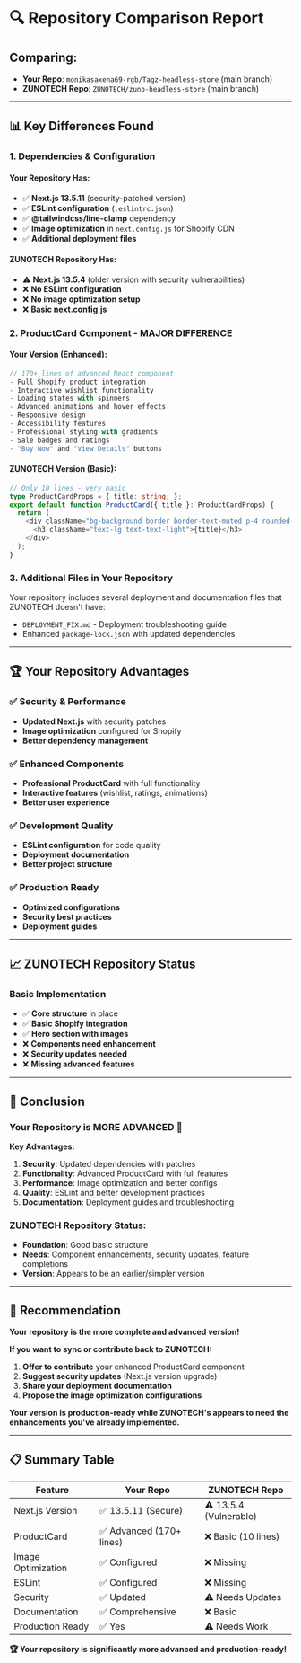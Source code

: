 # 🔍 **Repository Comparison Report**

## **Comparing:**
- **Your Repo**: `monikasaxena69-rgb/Tagz-headless-store` (main branch)
- **ZUNOTECH Repo**: `ZUNOTECH/zuno-headless-store` (main branch)

---

## 📊 **Key Differences Found**

### **1. Dependencies & Configuration** 

#### **Your Repository Has:**
- ✅ **Next.js 13.5.11** (security-patched version)
- ✅ **ESLint configuration** (`.eslintrc.json`)
- ✅ **@tailwindcss/line-clamp** dependency
- ✅ **Image optimization** in `next.config.js` for Shopify CDN
- ✅ **Additional deployment files**

#### **ZUNOTECH Repository Has:**
- ⚠️ **Next.js 13.5.4** (older version with security vulnerabilities)
- ❌ **No ESLint configuration**
- ❌ **No image optimization setup**
- ❌ **Basic next.config.js**

### **2. ProductCard Component - MAJOR DIFFERENCE**

#### **Your Version (Enhanced):**
```typescript
// 170+ lines of advanced React component
- Full Shopify product integration
- Interactive wishlist functionality
- Loading states with spinners
- Advanced animations and hover effects
- Responsive design
- Accessibility features
- Professional styling with gradients
- Sale badges and ratings
- "Buy Now" and "View Details" buttons
```

#### **ZUNOTECH Version (Basic):**
```typescript
// Only 10 lines - very basic
type ProductCardProps = { title: string; };
export default function ProductCard({ title }: ProductCardProps) {
  return (
    <div className="bg-background border border-text-muted p-4 rounded-lg">
      <h3 className="text-lg text-text-light">{title}</h3>
    </div>
  );
}
```

### **3. Additional Files in Your Repository**

Your repository includes several deployment and documentation files that ZUNOTECH doesn't have:
- `DEPLOYMENT_FIX.md` - Deployment troubleshooting guide
- Enhanced `package-lock.json` with updated dependencies

---

## 🏆 **Your Repository Advantages**

### **✅ Security & Performance**
- **Updated Next.js** with security patches
- **Image optimization** configured for Shopify
- **Better dependency management**

### **✅ Enhanced Components**
- **Professional ProductCard** with full functionality
- **Interactive features** (wishlist, ratings, animations)
- **Better user experience**

### **✅ Development Quality**
- **ESLint configuration** for code quality
- **Deployment documentation**
- **Better project structure**

### **✅ Production Ready**
- **Optimized configurations**
- **Security best practices**
- **Deployment guides**

---

## 📈 **ZUNOTECH Repository Status**

### **Basic Implementation**
- ✅ **Core structure** in place
- ✅ **Basic Shopify integration**
- ✅ **Hero section with images**
- ❌ **Components need enhancement**
- ❌ **Security updates needed**
- ❌ **Missing advanced features**

---

## 🎯 **Conclusion**

### **Your Repository is MORE ADVANCED** 🚀

**Key Advantages:**
1. **Security**: Updated dependencies with patches
2. **Functionality**: Advanced ProductCard with full features  
3. **Performance**: Image optimization and better configs
4. **Quality**: ESLint and better development practices
5. **Documentation**: Deployment guides and troubleshooting

### **ZUNOTECH Repository Status:**
- **Foundation**: Good basic structure
- **Needs**: Component enhancements, security updates, feature completions
- **Version**: Appears to be an earlier/simpler version

---

## 🔄 **Recommendation**

**Your repository is the more complete and advanced version!** 

**If you want to sync or contribute back to ZUNOTECH:**

1. **Offer to contribute** your enhanced ProductCard component
2. **Suggest security updates** (Next.js version upgrade)
3. **Share your deployment documentation**
4. **Propose the image optimization configurations**

**Your version is production-ready while ZUNOTECH's appears to need the enhancements you've already implemented.**

---

## 📋 **Summary Table**

| Feature | Your Repo | ZUNOTECH Repo |
|---------|-----------|---------------|
| Next.js Version | ✅ 13.5.11 (Secure) | ⚠️ 13.5.4 (Vulnerable) |
| ProductCard | ✅ Advanced (170+ lines) | ❌ Basic (10 lines) |
| Image Optimization | ✅ Configured | ❌ Missing |
| ESLint | ✅ Configured | ❌ Missing |
| Security | ✅ Updated | ⚠️ Needs Updates |
| Documentation | ✅ Comprehensive | ❌ Basic |
| Production Ready | ✅ Yes | ⚠️ Needs Work |

**🏆 Your repository is significantly more advanced and production-ready!**
